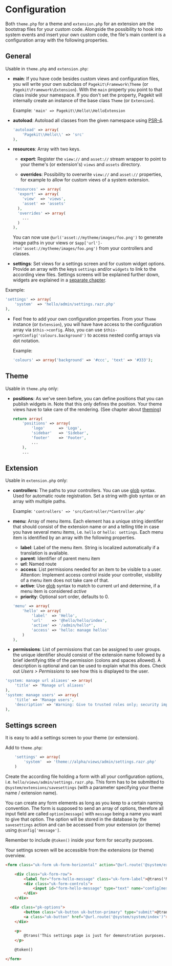 # Configuration

Both `theme.php` for a theme and `extension.php` for an extension are the bootstrap files for your custom code. Alongside the possibility to hook into system events and insert your own custom code, the file's main content is a configuration array with the following properties.

## General

Usable in `theme.php` and `extension.php`:

  - **main**: If you have code besides custom views and configuration files, you will write your own subclass of `Pagekit\Framework\Theme` (or `Pagekit\Framework\Extension`). With the `main` property you point to that class inside your namespace. If you don't set the property, Pagekit will internally create an instance of the base class `Theme` (or
    `Extension`).

    Example: `'main' => Pagekit\\Hello\\HelloExtension`

  - **autoload**: Autoload all classes from the given namespace using [PSR-4](http://www.php-fig.org/psr/psr-4/).

    ```php
    'autoload' => array(
        'Pagekit\\Hello\\' => 'src'
    ),
    ```

  - **resources**: Array with two keys.

    - **export**: Register the `view://` and `asset://` stream wrapper to point to your theme's (or extension's) `views` and `assets` directory.

    - **overrides**: Possibility to overwrite `view://` and `asset://` properties, for example to allow for custom views of a system extension.

    ```php
    'resources' => array(
      'export' => array(
        'view'  => 'views',
        'asset' => 'assets'
      ),
      'overrides' => array(
        ...
      )
    ),
    ```

    You can now use `@url('asset://mytheme/images/foo.png')` to generate image paths in your views or `$app['url']->to('asset://mytheme/images/foo.png')` from your controllers and classes.

  - **settings**: Set views for a settings screen and for custom widget options. Provide an array with the keys `settings` and/or `widgets` to link to the according view files. Settings screens will be explained further down, widgets are explained in a [separate chapter](widget.md).
  
  Example: 

  ```php
  'settings' => array(
      'system'  => 'hello/admin/settings.razr.php'
  ),
  ```

  - Feel free to add your own configuration properties. From your `Theme` instance (or `Extension`), you will have have access to the configuration array via `$this->config`. Also, you can use `$this->getConfig('colours.background')` to access nested config arrays via dot notation.

    Example:

    ```php
    'colours' => array('background' => '#ccc', 'text' => '#333');
    ```

## Theme

Usable in `theme.php` only:

- **positions**: As we've seen before, you can define positions that you can publish widgets in. Note that this only defines the position. Your theme views have to take care of the rendering. (See chapter about [theming](theme.md))

  ```php
  return array(
      'positions' => array(
          'logo'      => 'Logo',
          'sidebar'   => 'Sidebar',
          'footer'    => 'Footer',
          ...
      ),
      ...
  ```

## Extension

Usable in `extension.php` only:

  - **controllers**: The paths to your controllers. You can use [glob](http://php.net/glob) syntax. Used for automatic route registration. Set a string with glob syntax or an array with multiple paths.

    Example: `'controllers' => 'src/Controller/*Controller.php'`

  - **menu**: Array of menu items. Each element has a unique string identifier that should consist of the extension name or and a telling title in case you have several menu items, i.e. `hello` or `hello: settings`. Each menu item is identified by an array with the following properties.

      - **label**: Label of the menu item. String is localized automatically if a translation is available.
      - **parent**: Identifier of parent menu item
      - **url**: Named route
      - **access**: List permissions needed for an item to be visible to a user. Attention: Implement access control inside your controller, visibility of a menu item does not take care of that.
      - **active**: Use [glob](http://php.net/glob) syntax to match to current url and determine, if a menu item is considered *active*
      - **priority**: Optional sort order, defaults to 0.

    ```php
    'menu' => array(
        'hello' => array(
            'label'  => 'Hello',
            'url'    => '@hello/hello/index',
            'active' => '/admin/hello*',
            'access' => 'hello: manage hellos'
        )
    ),
    ```

  - **permissions**: List of permissions that can be assigned to user groups. the unique identifier should consist of the extension name followed by a brief identifying title of the permission (colons and spaces allowed). A description is optional and can be used to explain what this does. Check out *Users > Permissions* to see how this is displayed to the user.

  ```php
  'system: manage url aliases' => array(
      'title' => 'Manage url aliases'
  ),
  'system: manage users' => array(
      'title' => 'Manage users',
      'description' => 'Warning: Give to trusted roles only; security implications.'
  ),
  ```

## Settings screen

It is easy to add a settings screen to your theme (or extension).

Add to `theme.php`:

```php
    'settings' => array(
        'system'  => 'theme://alpha/views/admin/settings.razr.php'
    )
```

Create the according file holding a form with all your configuration options, i.e. `hello/views/admin/settings.razr.php`. This form has to be submitted to `@system/extensions/savesettings` (with a parameter specifying your theme name / extension name).

You can create any form elements as long as you keep to a certain naming convention. The form is supposed to send an array of options,
therefore all input field are called `option[message]` with `message` being a name you want to give that option. The option will be stored in the database by the `savesettings` action and can be accessed from your extension (or theme) using `@config['message']`.

Remember to include `@token()` inside your form for security purposes.

Your settings screen will be accessible from the extensions (or theme) overview.

```html
<form class="uk-form uk-form-horizontal" action="@url.route('@system/extensions/savesettings', ['name' => 'hello'])" method="post">

    <div class="uk-form-row">
        <label for="form-hello-message" class="uk-form-label">@trans('Message')</label>
        <div class="uk-form-controls">
            <input id="form-hello-message" type="text" name="config[message]" value="@config['message']">
        </div>
    </div>

  <div class="pk-options">
        <button class="uk-button uk-button-primary" type="submit">@trans('Save')</button>
        <a class="uk-button" href="@url.route('@system/system/index')">@trans('Close')</a>
    </div>

    <p>
        @trans('This settings page is just for demonstration purposes.')
    </p>

    @token()

</form>
```